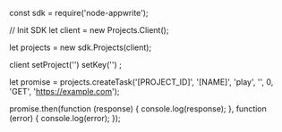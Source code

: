 const sdk = require('node-appwrite');

// Init SDK
let client = new Projects.Client();

let projects = new sdk.Projects(client);

client
    setProject('')
    setKey('')
;

let promise = projects.createTask('[PROJECT_ID]', '[NAME]', 'play', '', 0, 'GET', 'https://example.com');

promise.then(function (response) {
    console.log(response);
}, function (error) {
    console.log(error);
});